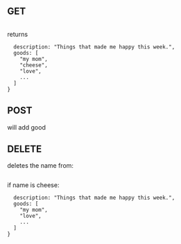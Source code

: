 ## GET
```/goods
```
returns 

```{ 
  description: "Things that made me happy this week.",
  goods: [
    "my mom",
    "cheese",
    "love",
    ...
  ]
}
```

## POST 
will add good 

## DELETE

deletes the name from: 
```/goods/:name
```
if name is cheese: 

```{ 
  description: "Things that made me happy this week.",
  goods: [
    "my mom",
    "love",
    ...
  ]
}
```
